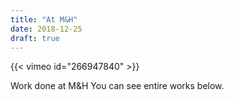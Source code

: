 ```yaml
---
title: "At M&H"
date: 2018-12-25
draft: true
---
```


{{< vimeo id="266947840" >}}

Work done at M&H You can see entire works below.